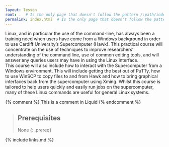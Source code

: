```yaml
---
layout: lesson
root: .  # Is the only page that doesn't follow the pattern /:path/index.html
permalink: index.html  # Is the only page that doesn't follow the pattern /:path/index.html
---
```

Linux, and in particular the use of the command-line, has always been a training need when users have come from a Windows background in order to use Cardiff University’s Supercomputer (Hawk). This practical course will concentrate on the use of techniques to improve researchers’ understanding of the command line, use of common editing tools, and will answer any queries users may have in using the Linux interface.  
This course will also include how to interact with the Supercomputer from a Windows environment. This will include getting the best out of PuTTy, how to use WinSCP to copy files to and from Hawk and how to bring graphical interfaces back from the supercomputer using Xming. Whilst this course is tailored to help users quickly and easily run jobs on the supercomputer, many of these Linux commands are useful for general Linux systems. 
<!-- this is an html comment -->

{% comment %} This is a comment in Liquid {% endcomment %}

> ## Prerequisites
>
> None
{: .prereq}

{% include links.md %}
